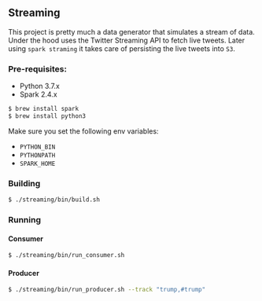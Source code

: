 ## Streaming

This project is pretty much a data generator that simulates a stream of data. Under the hood uses the Twitter Streaming
API to fetch live tweets. Later using `spark straming` it takes care of persisting the live tweets into `S3`.

### Pre-requisites:
* Python 3.7.x
* Spark 2.4.x

```bash
$ brew install spark
$ brew install python3
```

Make sure you set the following env variables:
* `PYTHON_BIN`
* `PYTHONPATH`
* `SPARK_HOME`

### Building
```bash
$ ./streaming/bin/build.sh
```
### Running

#### Consumer
```bash
$ ./streaming/bin/run_consumer.sh
``` 
#### Producer
```bash
$ ./streaming/bin/run_producer.sh --track "trump,#trump"
``` 
